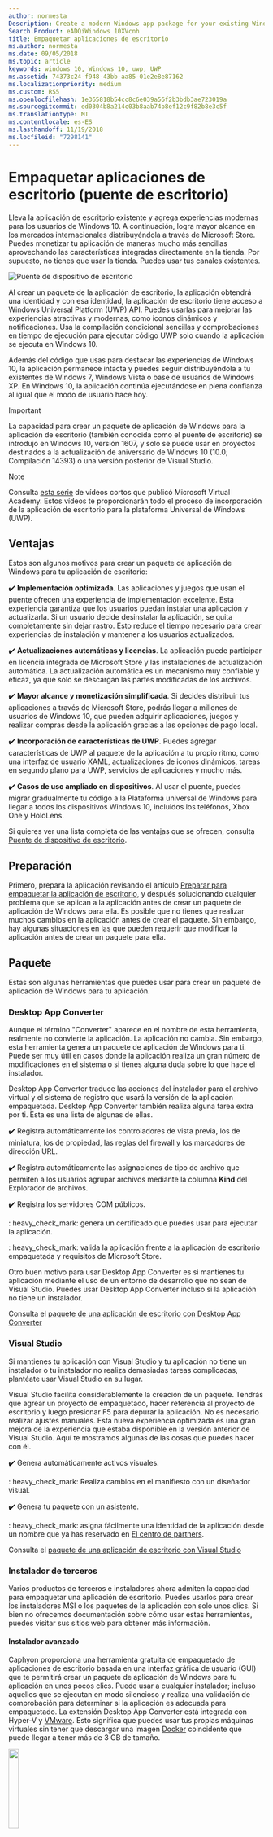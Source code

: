 ```yaml
---
author: normesta
Description: Create a modern Windows app package for your existing Windows Forms, WPF, or Win32 app or game. Add modern experiences for Windows 10 users and simplify deployment and monetization.
Search.Product: eADQiWindows 10XVcnh
title: Empaquetar aplicaciones de escritorio
ms.author: normesta
ms.date: 09/05/2018
ms.topic: article
keywords: windows 10, Windows 10, uwp, UWP
ms.assetid: 74373c24-f948-43bb-aa85-01e2e8e87162
ms.localizationpriority: medium
ms.custom: RS5
ms.openlocfilehash: 1e365818b54cc8c6e039a56f2b3bdb3ae723019a
ms.sourcegitcommit: ed0304b8a214c03b8aab74b8ef12c9f82b8e3c5f
ms.translationtype: MT
ms.contentlocale: es-ES
ms.lasthandoff: 11/19/2018
ms.locfileid: "7298141"
---
```

# <a name="package-desktop-applications-desktop-bridge"></a>Empaquetar aplicaciones de escritorio (puente de escritorio)

Lleva la aplicación de escritorio existente y agrega experiencias modernas para los usuarios de Windows 10. A continuación, logra mayor alcance en los mercados internacionales distribuyéndola a través de Microsoft Store. Puedes monetizar tu aplicación de maneras mucho más sencillas aprovechando las características integradas directamente en la tienda. Por supuesto, no tienes que usar la tienda. Puedes usar tus canales existentes.

![Puente de dispositivo de escritorio](images/desktop-to-uwp/desktop-bridge-4.png)

Al crear un paquete de la aplicación de escritorio, la aplicación obtendrá una identidad y con esa identidad, la aplicación de escritorio tiene acceso a Windows Universal Platform (UWP) API. Puedes usarlas para mejorar las experiencias atractivas y modernas, como iconos dinámicos y notificaciones.  Usa la compilación condicional sencillas y comprobaciones en tiempo de ejecución para ejecutar código UWP solo cuando la aplicación se ejecuta en Windows 10.

Además del código que usas para destacar las experiencias de Windows 10, la aplicación permanece intacta y puedes seguir distribuyéndola a tu existentes de Windows 7, Windows Vista o base de usuarios de Windows XP. En Windows 10, la aplicación continúa ejecutándose en plena confianza al igual que el modo de usuario hace hoy.

>[!IMPORTANT]
>La capacidad para crear un paquete de aplicación de Windows para la aplicación de escritorio (también conocida como el puente de escritorio) se introdujo en Windows 10, versión 1607, y solo se puede usar en proyectos destinados a la actualización de aniversario de Windows 10 (10.0; Compilación 14393) o una versión posterior de Visual Studio.

> [!NOTE]
> Consulta <a href="https://mva.microsoft.com/en-US/training-courses/developers-guide-to-the-desktop-bridge-17373?l=oZG0B1WhD_8406218965/">esta serie</a> de vídeos cortos que publicó Microsoft Virtual Academy. Estos vídeos te proporcionarán todo el proceso de incorporación de la aplicación de escritorio para la plataforma Universal de Windows (UWP).

## <a name="benefits"></a>Ventajas

Estos son algunos motivos para crear un paquete de aplicación de Windows para tu aplicación de escritorio:

:heavy_check_mark: **Implementación optimizada**. Las aplicaciones y juegos que usan el puente ofrecen una experiencia de implementación excelente. Esta experiencia garantiza que los usuarios puedan instalar una aplicación y actualizarla. Si un usuario decide desinstalar la aplicación, se quita completamente sin dejar rastro. Esto reduce el tiempo necesario para crear experiencias de instalación y mantener a los usuarios actualizados.

:heavy_check_mark: **Actualizaciones automáticas y licencias**. La aplicación puede participar en licencia integrada de Microsoft Store y las instalaciones de actualización automática. La actualización automática es un mecanismo muy confiable y eficaz, ya que solo se descargan las partes modificadas de los archivos.

:heavy_check_mark: **Mayor alcance y monetización simplificada**. Si decides distribuir tus aplicaciones a través de Microsoft Store, podrás llegar a millones de usuarios de Windows 10, que pueden adquirir aplicaciones, juegos y realizar compras desde la aplicación gracias a las opciones de pago local.

:heavy_check_mark: **Incorporación de características de UWP**.  Puedes agregar características de UWP al paquete de la aplicación a tu propio ritmo, como una interfaz de usuario XAML, actualizaciones de iconos dinámicos, tareas en segundo plano para UWP, servicios de aplicaciones y mucho más.

:heavy_check_mark: **Casos de uso ampliado en dispositivos**. Al usar el puente, puedes migrar gradualmente tu código a la Plataforma universal de Windows para llegar a todos los dispositivos Windows 10, incluidos los teléfonos, Xbox One y HoloLens.

Si quieres ver una lista completa de las ventajas que se ofrecen, consulta [Puente de dispositivo de escritorio](https://developer.microsoft.com/windows/bridges/desktop).

## <a name="prepare"></a>Preparación

Primero, prepara la aplicación revisando el artículo [Preparar para empaquetar la aplicación de escritorio](desktop-to-uwp-prepare.md), y después solucionando cualquier problema que se aplican a la aplicación antes de crear un paquete de aplicación de Windows para ella. Es posible que no tienes que realizar muchos cambios en la aplicación antes de crear el paquete. Sin embargo, hay algunas situaciones en las que pueden requerir que modificar la aplicación antes de crear un paquete para ella.

<a id="convert" />

## <a name="package"></a>Paquete

Estas son algunas herramientas que puedes usar para crear un paquete de aplicación de Windows para tu aplicación.

### <a name="desktop-app-converter"></a>Desktop App Converter

Aunque el término "Converter" aparece en el nombre de esta herramienta, realmente no convierte la aplicación. La aplicación no cambia. Sin embargo, esta herramienta genera un paquete de aplicación de Windows para ti. Puede ser muy útil en casos donde la aplicación realiza un gran número de modificaciones en el sistema o si tienes alguna duda sobre lo que hace el instalador.

Desktop App Converter traduce las acciones del instalador para el archivo virtual y el sistema de registro que usará la versión de la aplicación empaquetada. Desktop App Converter también realiza alguna tarea extra por ti. Esta es una lista de algunas de ellas.

:heavy_check_mark: Registra automáticamente los controladores de vista previa, los de miniatura, los de propiedad, las reglas del firewall y los marcadores de dirección URL.

:heavy_check_mark: Registra automáticamente las asignaciones de tipo de archivo que permiten a los usuarios agrupar archivos mediante la columna **Kind** del Explorador de archivos.

:heavy_check_mark: Registra los servidores COM públicos.

: heavy_check_mark: genera un certificado que puedes usar para ejecutar la aplicación.

: heavy_check_mark: valida la aplicación frente a la aplicación de escritorio empaquetada y requisitos de Microsoft Store.

Otro buen motivo para usar Desktop App Converter es si mantienes tu aplicación mediante el uso de un entorno de desarrollo que no sean de Visual Studio. Puedes usar Desktop App Converter incluso si la aplicación no tiene un instalador.

Consulta el [paquete de una aplicación de escritorio con Desktop App Converter](desktop-to-uwp-run-desktop-app-converter.md)

### <a name="visual-studio"></a>Visual Studio

Si mantienes tu aplicación con Visual Studio y tu aplicación no tiene un instalador o tu instalador no realiza demasiadas tareas complicadas, plantéate usar Visual Studio en su lugar.

Visual Studio facilita considerablemente la creación de un paquete. Tendrás que agrear un proyecto de empaquetado, hacer referencia al proyecto de escritorio y luego presionar F5 para depurar la aplicación. No es necesario realizar ajustes manuales. Esta nueva experiencia optimizada es una gran mejora de la experiencia que estaba disponible en la versión anterior de Visual Studio. Aquí te mostramos algunas de las cosas que puedes hacer con él.

:heavy_check_mark: Genera automáticamente activos visuales.

: heavy_check_mark: Realiza cambios en el manifiesto con un diseñador visual.

:heavy_check_mark: Genera tu paquete con un asistente.

: heavy_check_mark: asigna fácilmente una identidad de la aplicación desde un nombre que ya has reservado en [El centro de partners](https://partner.microsoft.com/dashboard).

Consulta el [paquete de una aplicación de escritorio con Visual Studio](desktop-to-uwp-packaging-dot-net.md)

### <a name="third-party-installer"></a>Instalador de terceros

 Varios productos de terceros e instaladores ahora admiten la capacidad para empaquetar una aplicación de escritorio. Puedes usarlos para crear los instaladores MSI o los paquetes de la aplicación con solo unos clics. Si bien no ofrecemos documentación sobre cómo usar estas herramientas, puedes visitar sus sitios web para obtener más información.

#### <a name="advanced-installer"></a>Instalador avanzado

Caphyon proporciona una herramienta gratuita de empaquetado de aplicaciones de escritorio basada en una interfaz gráfica de usuario (GUI) que te permitirá crear un paquete de aplicación de Windows para tu aplicación en unos pocos clics. Puede usar a cualquier instalador; incluso aquellos que se ejecutan en modo silencioso y realiza una validación de comprobación para determinar si la aplicación es adecuada para empaquetado.
La extensión Desktop App Converter está integrada con Hyper-V y [VMware](http://www.vmware.com/). Esto significa que puedes usar tus propias máquinas virtuales sin tener que descargar una imagen [Docker](https://docs.docker.com/) coincidente que puede llegar a tener más de 3 GB de tamaño.

<img width="20%" src="images/desktop-to-uwp/Advanced_Installer_Vertical.png">

Puedes usar el [Instalador avanzado](http://www.advancedinstaller.com/) para generar MSI y [paquetes de aplicación de Windows](http://www.advancedinstaller.com/uwp-app-package.html) a partir de proyectos existentes. De igual manera, también puedes usar el Instalador avanzado para importar los paquetes de aplicación de Windows que hayas creado mediante Microsoft Desktop App Converter. Una vez importados, puedes mantenerlos mediante herramientas visuales diseñadas específicamente para aplicaciones para UWP.

Del mismo modo, el Instalador avanzado también te proporciona una extensión de Visual Studio 2017 y 2015 que puedes usar para [compilar y depurar aplicaciones de Puente de dispositivo de escritorio](http://www.advancedinstaller.com/debug-desktop-bridge-apps.html).

Consulta este [vídeo](https://www.youtube.com/watch?v=cmLKgn04Vfg&feature=youtu.be) para ver una introducción rápida.

> [!TIP]
> Asegúrate de echar un vistazo a la edición publicada recientemente [Edición exprés para instaladores avanzados](https://www.advancedinstaller.com/express-edition.html).

#### <a name="cloudhouse-compatibility-containers"></a>Contenedores de compatibilidad con Cloudhouse

Para los clientes empresariales que tienen aplicaciones de línea de negocio que son incompatibles con Windows 10 y Windows 10S, los contenedores de compatibilidad de Cloudhouse permiten que las aplicaciones de Windows XP y Windows 7 se ejecuten en Windows 10 y los conviertan para ejecutarse en la Plataforma universal de Windows (UWP) para entregarse a través de Microsoft Store para Empresas o Microsoft Intune sin cambiar el código fuente. Regístrate para obtener una [Evaluación gratuita](http://www.cloudhouse.com/free-trial).

<img width="20%" src="images/desktop-to-uwp/cloudhouse-container-logo.png">

Cloudhouse proporciona un empaquetador automático de línea de empaquetado de aplicaciones empresariales en [Contenedores de compatibilidad](https://docs.cloudhouse.com/37613-overview/266723-compatibility-containers-for-applications) en el sistema operativo en el que las aplicaciones se ejecutan hoy en día (por ejemplo, Windows XP) y [prepararlo para la conversión](https://docs.cloudhouse.com/37613-overview/266725-compatibility-containers-for-desktop-bridge?from_search=17883905) a UWP. El contenedor se convierte luego en el nuevo paquete de aplicación de Windows mediante su integración con la herramienta Desktop App Converter de Microsoft.

El empaquetador automático usa instalar y capturar y el análisis en tiempo de ejecución para crear un contenedor para la aplicación que incluye los archivos, el registro, los tiempos de ejecución y las dependencias de la aplicación, así como el motor de redireccionamiento y compatibilidad que permite que la aplicación se ejecute en Windows 10. El contenedor proporciona el aislamiento de la aplicación y su tiempos de ejecución, para que no afecten ni entren en conflicto con otras aplicaciones que se ejecutan en el dispositivo del usuario.

Obtén más información sobre cómo puedes ofrecer aplicaciones empresariales a través de Microsoft Store para Empresas en nuestro [blog de lanzamientos](http://www.cloudhouse.com/resources/release-solution-to-get-any-line-of-business-app-to-uwp).

#### <a name="firegiant"></a>FireGiant

La [extensión FireGiant Appx](https://www.firegiant.com/products/wix-expansion-pack/appx) te permite crear paquetes MSI y paquetes de aplicaciones de Windows al mismo tiempo desde el mismo código fuente de WiX. Cada vez que crees, puedes elegir Windows 10 con un paquete de aplicación de Windows y las versiones anteriores de Windows con MSI.

<img width="20%" src="images/desktop-to-uwp/FG3rdPartyLogo.png">

La extensión FireGiant Appx usa el análisis estático y la emulación inteligente de tus proyectos WiX para crear paquetes de aplicación de Windows sin la sobrecarga de tiempo de ejecución y espacio en disco de contenedores o máquinas virtuales.

Como la extensión FireGiant Appx no convierte el instalador ejecutándolo, puede mantener el instalador WiX sin necesidad de convertirlo repetidamente a paquetes de aplicación de Windows. Todos los usuarios de diferentes versiones de Windows obtienen las mejoras más recientes y no tienes que preocuparte de que los paquetes de aplicación de MSI y Windows no se sincronicen.

Echa un vistazo a este [vídeo](https://www.youtube.com/watch?v=AFBpdBiAYQE) y ver cómo en un par de líneas de código, Rob Mensching de FireGiant director general crea una versión de Appx (paquete de aplicación de Windows) de la herramienta de compresión de 7-Zip de código abierto populares y, a continuación, cómo mejora la aplicación para Windows y los paquetes MSI con cambios en el mismo código fuente de WiX.

#### <a name="installaware"></a>InstallAware

Install**Aware**, con un [registro de seguimiento](https://www.installaware.com/press-room.htm) de innovaciones rápidamente compatibles de Microsoft, compilaciones [paquetes de aplicaciones Windows (Puente de dispositivo de escritorio)](https://www.installaware.com/appx-builder.htm), App-V (virtualización de aplicaciones), MSI (Windows Installer) y paquetes EXE (código nativo) desde un único origen.

<img width="20%" src="images/desktop-to-uwp/installaware.png">

Install**Aware** proporciona extensiones de Install**Aware** gratuitas para las versiones 2012-2017 de Visual Studio. Puedes usarlas para crear paquetes de aplicaciones de Windows con un solo clic directamente desde la [barra de herramientas de Visual Studio](https://www.installaware.com/visual-studio-installer-2015.htm).

También puedes importar cualquier instalación, incluso si no tienes el código fuente para ella, usando Package**Aware** (capturas de instalación sin instantáneas), o el Asistente para importación de base de datos (para todos los instaladores de MSI y módulos de combinación MSM). Puedes usar [herramientas de la interfaz gráfica de usuario](https://www.installaware.com/scripting-two-way-integrated-ide.htm) para mantener y mejorar las importaciones, visualmente o mediante la creación de scripts.

Las [opciones de creación de APPX avanzadas](https://www.installaware.com/mhtml5/desktop/appx.htm) te ayudan a tener como objetivo los envíos de Microsoft Store o a producir binarios del paquete de aplicación de Windows con firma para la distribución de transferencia local a los usuarios finales. Incluso puedes compilar paquetes de **WSA**(Windows Server Applications) Installer destinados a las implementaciones en **Nano servidor**, todo ello desde un único origen y con compatibilidad completa con la [automatización de la línea de comandos](https://www.installaware.com/scripting-automation-interface.htm), además de una GUI.

Install**Aware** también [creó en código abierto](https://www.installaware.com/gnu.asp) una **biblioteca de generadores de APPX**, junto con un applet de línea de comandos de ejemplo, bajo la licencia de GNU Affero GPL. Se diseñaron para usarse con plataformas de código abierto como WiX.

#### <a name="installshield"></a>InstallShield

InstallShield proporciona una solución única para desarrollar instaladores MSI y EXE, crear paquetes de Plataforma universal de Windows y aplicación de Windows Server (WSA), y virtualizar aplicaciones con un mínimo de scripting, codificación y rediseño.

<img width="20%" src="images/desktop-to-uwp/InstallShield-logo.jpg">

Examina tu proyecto de InstallShield en cuestión de segundos para ahorrar horas de trabajo de investigación identificando automáticamente los posibles problemas de compatibilidad entre tu aplicación y los paquetes de UWP y WSA.

Prepárate para Microsoft Store y simplifica la experiencia de instalación del software en Windows 10 creando paquetes de aplicación para UWP desde tus proyectos de InstallShield existentes. Compila paquetes tanto de Windows Installer como de aplicación de UWP para admitir los escenarios de implementación que desee de los clientes. Admite implementaciones de Nano Server y Windows Server 2016 compilando paquetes de WSA desde tus proyectos existentes de InstallShield.

Desarrolla tu instalación en módulos para facilitar la implementación y el mantenimiento y, a continuación, combina los componentes y las dependencias en el tiempo de compilación en un único paquete de aplicación para UWP para Microsoft Store. Para la distribución directa fuera de la tienda, agrupa los paquetes de aplicación para UWP y otras dependencias junto con un programa de instalación de la interfaz de usuario Suite o avanzado.

Más información en este [libro electrónico](https://na01.safelinks.protection.outlook.com/?url=https%3A%2F%2Fresources.flexerasoftware.com%2Fweb%2Fpdf%2FeBook-IS-Your-Fast-Track-to-Profit.pdf&data=02%7C01%7Cnormesta%40microsoft.com%7C86b9a00bc8e345c2ac6208d4ba464802%7C72f988bf86f141af91ab2d7cd011db47%7C1%7C1%7C636338258409706554&sdata=IAYNp9nFc8B5ayxwrs%2FQTWowUmOda6p%2Fn%2BjdHea257M%3D&reserved=0).

#### <a name="pace-suite"></a>PACE Suite

[PACE Suite](https://pacesuite.com/) es una herramienta de empaquetado de aplicaciones que puedes usar para llevar tus aplicaciones de escritorio a la Plataforma universal de Windows.

<img width="20%" src="images/desktop-to-uwp/PACE.png">

Con PACE Suite, no necesitas preparar entornos de empaquetado especiales ni instalar componentes de Windows SDK adicionales. PACE Suite puede crear paquetes de aplicación de Windows de forma independiente en tu entorno de empaquetado estándar en Windows 10 o Windows Server 2016. Echa un vistazo a este [ejemplo ilustrado](https://pacesuite.com/convert-exe-to-appx/) para descubrir cómo PACE Suite realiza el empaquetado de un instalador en un paquete de aplicación de Windows.

Además de crear paquetes de aplicación de Windows, también puedes usar PACE Suite para crear paquetes de Windows Installer (MSI), revisiones (MSP), transformaciones (MST) y paquetes App-V. En cuanto a la creación de MSI, PACE Suite ayuda con la administración de actualizaciones, la configuración de permisos, acciones personalizadas, scripts y otros. También puedes publicar tus aplicaciones directamente en System Center Configuration Manager.

Para revisar todas las funcionalidades del empaquetado de aplicaciones, consulta [Características de PACE Suite](https://pacesuite.com/features/).

#### <a name="rad-studio"></a>RAD Studio

Consulta [RAD Studio de Embarcadero](https://www.embarcadero.com/products/rad-studio/windows-10-store-desktop-bridge)

#### <a name="raypack-studio"></a>RayPack Studio

Solución de empaquetado de Raynet, [RayPack Studio](https://raynet.de/Raynet-Products/RayPackStudio), admite la creación de paquetes de aplicaciones de escritorio como uno de los posibles resultados de conversión eficiente y fácil de configurar y volver a empaquetar framework.

<img width="20%" src="images/desktop-to-uwp/RaynetLogo_v3.png">

Pueden usarse entornos virtuales existentes (Estación de trabajo VMware, Hyper-V) para realizar conversiones automatizadas/en bloque sin configuración de entorno prolongada. Un componente del estudio ([RayQC avanzada](https://raynet.de/Raynet-Products/RayQCad)) es capaz de realizar pruebas de filtrado y compatibilidad de conversión previa para comprobar el software que sea apto para la conversión. Además, los usuarios ya pueden realizar comprobaciones amplias de colisión y compatibilidad con distintas ediciones de Windows 10, incluyendo las actualizaciones de aniversario y Creators.

Además de para la creación de paquetes de software para formato APPX/UWP de Windows 10, RayPack Studio también puede usarse para crear paquetes clásicos de Windows Installer (MSI), revisiones (MSP), transformaciones (MST) y paquetes App-V. Además, esta solución incluye un conjunto de productos y componentes de software para paquetes de software de empresa profesional. Además de los paquetes de software y la virtualización, RayPack Studio considera todas las tareas relacionadas con el empaquetado: comprobaciones de conflictos y compatibilidad de aplicaciones y paquetes de software ([RayQC avanzada](https://raynet.de/Raynet-Products/RayQCad)), evaluación de software ([RayEval](https://raynet.de/Raynet-Products/RayEval)) y control de calidad ([RayQC](https://raynet.de/Raynet-Products/RayQC)).

Combinado con [RayFlow](https://raynet.de/Raynet-Products/RayFlow), el sistema de flujo de trabajo de empresa de Raynet, los usuarios pueden trabajar de forma eficaz en el software a lo largo de todo el ciclo de vida de la aplicación de empresa, desde los pedidos de paquetes y pasando por la evaluación, el análisis, el empaquetado, el aseguramiento de calidad, las pruebas de aceptación de usuario y la implementación. Todos los paquetes y formatos pueden almacenarse e implementarse directamente en SCCM u otras soluciones. El proceso de ciclo de vida de toda la aplicación lo sigue y administra RayFlow. Además, se pueden integrar sistemas de cualquier orden, como ServiceNow. Raynet crea fábricas de empaquetado de software en todo el mundo, con sus herramientas para los proveedores de servicios.

Convéncete tú mismo y consigue la [licencia de prueba gratuita](https://raynet.de/contact?init=license) de RayPack Studio y RayFlow de Raynet . Para obtener más información visita [www.raynet.de](https://raynet.de/home).

**Vínculos relacionados**:

* Raynet: [https://raynet.de/home](https://raynet.de/home)
* RayPack Studio: [https://raynet.de/Raynet-Products/RayPackStudio](https://raynet.de/Raynet-Products/RayPackStudio)
* RayFlow: [https://raynet.de/Raynet-Products/RayFlow](https://raynet.de/Raynet-Products/RayFlow)
* RayEval: [https://raynet.de/Raynet-Products/RayEval](https://raynet.de/Raynet-Products/RayEval)
* RayQC: [https://raynet.de/Raynet-Products/RayQC](https://raynet.de/Raynet-Products/RayQC)
* RayQC Advanced: [https://raynet.de/Raynet-Products/RayQCad](https://raynet.de/Raynet-Products/RayQCad)
* Licencia de prueba gratuita: [https://raynet.de/contact?init=license](https://raynet.de/contact?init=license)

### <a name="manual-packaging"></a>Empaquetado manual

Como la última opción, puedes convertir tu aplicación sin usar alguna de estas herramientas. Si quieres conocer al detalle la conversión, puedes crear un archivo de manifiesto y ejecutar la herramienta **MakeAppx.exe** para crear el paquete de aplicación de Windows.

Consulta [empaquetar una aplicación de escritorio de forma manual](desktop-to-uwp-manual-conversion.md).

## <a name="integrate"></a>Integración

Si la aplicación debe integrar con el sistema (por ejemplo: establecer reglas de firewall), describe estas cuestiones en el manifiesto del paquete de la aplicación y el sistema hará el resto. Para la mayoría de estas tareas, no tendrás que escribir nada de código. Con un poco de XML en el manifiesto, puedes hacer cosas como iniciar un proceso cuando el usuario inicie sesión, integrar la aplicación en el Explorador de archivos y agregar la aplicación una lista de destinos de impresión que aparecen en otras aplicaciones.

Consulta [integrar la aplicación de escritorio empaquetada con Windows 10](desktop-to-uwp-extensions.md).

## <a name="enhance"></a>Mejora

Una vez empaquetada la aplicación, puedes agregarle características tales como iconos dinámicos y notificaciones de inserción. Algunas de estas funcionalidades pueden mejorar considerablemente el nivel de participación de la aplicación y te cuesta muy poco tiempo para agregar. Recuerda que algunas mejoras requieren un poco más código.

Consulta [Mejorar tu aplicación de escritorio para Windows 10](desktop-to-uwp-enhance.md).

## <a name="extend"></a>Ampliación

Algunas experiencias de Windows 10 (por ejemplo, una página de interfaz de usuario habilitada para entrada táctil) deben ejecutarse dentro de un contenedor de aplicación moderna. En general, primero debes determinar si puedes agregar tu experiencia [mejorando](desktop-to-uwp-enhance.md) la aplicación de escritorio existente con las API de UWP. Si tienes que usar un componente de UWP para lograr la experiencia, a continuación, puedes agregar un proyecto de UWP a la solución y usar servicios de aplicaciones para la comunicación entre la aplicación de escritorio y el componente UWP.

Consulta [Ampliar tu aplicación de escritorio con componentes de UWP modernos](desktop-to-uwp-extend.md).

## <a name="migrate"></a>Migración

Aunque no hay ninguna herramienta que pueda convertir una aplicación de escritorio en una aplicación para UWP, puedes reutilizar gran parte de tu código existente, lo que disminuirá el coste de la creación de uno. Puedes hacerlo moviendo tanta lógica de negocios como puedas en las bibliotecas .NET Standard 2.0.

El estándar de .NET 2.0 incluye un gran aumento en el número de las API de .NET junto con una corrección de compatibilidad para tus paquetes NuGet favoritos y las bibliotecas de terceros.

Mueve el código a las bibliotecas de .NET Standard y, a continuación, crea una app de la Plataforma universal de Windows (UWP) para tener acceso a todos los dispositivos de Windows 10.

Consulta [Compartir código entre una aplicación de escritorio y una aplicación para UWP](desktop-to-uwp-migrate.md)


## <a name="test"></a>Prueba

Para probar la aplicación en una configuración realista mientras la preparas para su distribución, es mejor firmar la aplicación e instalarla. Consulta [Probar la aplicación](https://docs.microsoft.com/en-us/windows/uwp/porting/desktop-to-uwp-debug#test-your-app).

>[!IMPORTANT]
> Si vas a publicar la aplicación en la Microsoft Store, asegúrate de que la aplicación funciona correctamente en dispositivos que ejecutan Windows 10 en modo S. Este es un requisito de store. Consulta [Probar la aplicación de Windows para Windows 10 en modo S](desktop-to-uwp-test-windows-s.md).

## <a name="validate"></a>Validación

Para que la aplicación posibilidades de publicarse en la Microsoft Store o de obtener la [Certificación de Windows](http://go.microsoft.com/fwlink/p/?LinkID=309666), debes validarla y probarla localmente antes de enviarla para su certificación.

Si estás usando DAC para empaquetar la aplicación, puedes usar el nuevo ``-Verify`` marca para validar el paquete con la aplicación de escritorio empaquetada y requisitos de la tienda. Consulta [Empaquetar una aplicación, firmarla y prepararla para su envío a la Store](desktop-to-uwp-run-desktop-app-converter.md#optional-parameters).

Si estás usando Visual Studio, puedes validar la aplicación desde el Asistente para **Crear paquetes de aplicaciones** . Consulta [Crear un archivo de carga del paquete de aplicación](../packaging/packaging-uwp-apps.md#create-an-app-package-upload-file).

Para ejecutar la herramienta manualmente, consulta [Kit para la certificación de aplicaciones en Windows](../debug-test-perf/windows-app-certification-kit.md).

Para revisar la lista de pruebas que usa la certificación de aplicaciones de Windows para validar la aplicación, consulta [Windows Desktop Bridge app tests (Pruebas de la aplicación del puente de dispositivo escritorio de Windows)](../debug-test-perf/windows-desktop-bridge-app-tests.md).

## <a name="distribute"></a>Distribución

Puedes distribuir la aplicación publicándola en la Microsoft Store o mediante la instalación de prueba en otros sistemas.

Consulta [distribuir una aplicación de escritorio empaquetada](desktop-to-uwp-distribute.md).

## <a name="support-and-feedback"></a>Soporte técnico y comentarios

**Encuentra respuestas a tus preguntas**

¿Tienes alguna pregunta? Pregúntanos en Stack Overflow. Nuestro equipo supervisa estas [etiquetas](http://stackoverflow.com/questions/tagged/project-centennial+or+desktop-bridge). También puedes preguntarnos [aquí](https://social.msdn.microsoft.com/Forums/en-US/home?filter=alltypes&sort=relevancedesc&searchTerm=%5BDesktop%20Converter%5D).

**Enviar comentarios o realizar sugerencias acerca de las características**

Consulta [UserVoice](https://wpdev.uservoice.com/forums/110705-universal-windows-platform/category/161895-desktop-bridge-centennial).

## <a name="in-this-section"></a>En esta sección

| Tema | Descripción |
|-------|-------------|
| [Preparación para empaquetar una aplicación](desktop-to-uwp-prepare.md) | Proporciona una lista de los elementos que hay que revisar antes de empaquetar la aplicación de escritorio. |
| [Empaquetar una aplicación con Desktop App Converter](desktop-to-uwp-run-desktop-app-converter.md) | Muestra cómo ejecutar Desktop App Converter. |
| [Empaquetar una aplicación de escritorio de forma manual](desktop-to-uwp-manual-conversion.md) | Aprende a crear un paquete de la aplicación y un manifiesto manualmente. |
| [Empaquetar una aplicación de escritorio con Visual Studio](desktop-to-uwp-packaging-dot-net.md)| Muestra cómo empaquetar la aplicación de escritorio con Visual Studio. |
| [Integrar la aplicación de escritorio con Windows 10](desktop-to-uwp-extensions.md) | Integrar la aplicación con Windows 10 mediante el uso de las tareas en el archivo de manifiesto de paquete de tu proyecto de empaquetado con descripciones. |
| [Mejorar tu aplicación de escritorio para Windows 10](desktop-to-uwp-enhance.md)| Usa las API de UWP para agregar modernas experiencias que destacan para los usuarios de Windows 10. |
| [API de UWP disponibles para una aplicación de escritorio empaquetada](desktop-to-uwp-supported-api.md) | Consulta qué API de UWP están disponibles para la aplicación de escritorio empaquetada usar. |
| [Ampliar tu aplicación de escritorio con componentes de UWP modernos](desktop-to-uwp-extend.md)| Agrega experiencias avanzadas que deben ejecutarse dentro de un contenedor de aplicación para UWP. Conectar la aplicación de escritorio con el proceso de UWP mediante el uso de servicios de aplicaciones.|
| [Ejecutar, depurar y probar una aplicación de escritorio empaquetada](desktop-to-uwp-debug.md) | Explica las opciones para depurar la aplicación empaquetada. |
| [Distribuir una aplicación de escritorio empaquetada ](desktop-to-uwp-distribute.md) | Consulta cómo distribuir la aplicación convertida a los usuarios.  |
| [Issues(desktop-to-uwp-known-issues.md) conocidos | Enumera los problemas conocidos con el empaquetado de aplicaciones de escritorio. |
